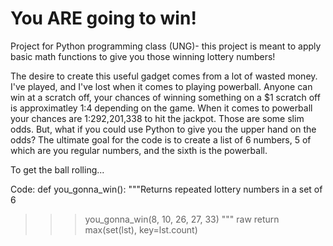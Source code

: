 # You ARE going to win!

Project for Python programming class (UNG)-
this project is meant to apply basic math functions to give you those winning lottery numbers!

The desire to create this useful gadget comes from a lot of wasted money. I've played, and I've lost when it comes to playing powerball. Anyone can win at a scratch off, your chances of winning something on a $1 scratch off is approximatley 1:4 depending on the game. When it comes to powerball your chances are 1:292,201,338 to hit the jackpot. Those are some slim odds. But, what if you could use Python to give you the upper hand on the odds? The ultimate goal for the code is to create a list of 6 numbers, 5 of which are you regular numbers, and the sixth is the powerball.

To get the ball rolling...

Code:
def you_gonna_win():
"""Returns repeated lottery numbers in a set of 6

>>>you_gonna_win(8, 10, 26, 27, 33)
"""
raw
    return max(set(lst), key=lst.count)

